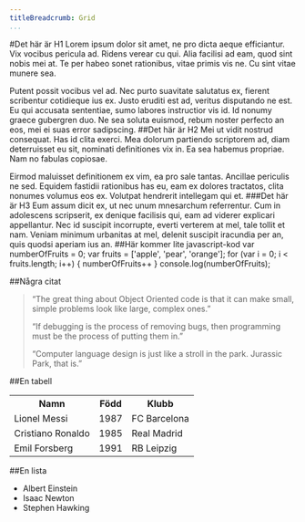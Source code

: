 ```yaml
---
titleBreadcrumb: Grid
...
```

#Det här är H1
Lorem ipsum dolor sit amet, ne pro dicta aeque efficiantur. Vix vocibus pericula ad.
Ridens verear cu qui. Alia facilisi ad eam, quod sint nobis mei at. Te per habeo
sonet rationibus, vitae primis vis ne. Cu sint vitae munere sea.

Putent possit vocibus vel ad. Nec purto suavitate salutatus ex, fierent scribentur
cotidieque ius ex. Justo eruditi est ad, veritus disputando ne est. Eu qui accusata
sententiae, sumo labores instructior vis id. Id nonumy graece gubergren duo. Ne sea
soluta euismod, rebum noster perfecto an eos, mei ei suas error sadipscing.
##Det här är H2
Mei ut vidit nostrud consequat. Has id clita exerci. Mea dolorum partiendo scriptorem
ad, diam deterruisset eu sit, nominati definitiones vix in. Ea sea habemus propriae.
Nam no fabulas copiosae.

Eirmod maluisset definitionem ex vim, ea pro sale tantas. Ancillae periculis ne sed.
Equidem fastidii rationibus has eu, eam ex dolores tractatos, clita nonumes volumus eos
ex. Volutpat hendrerit intellegam qui et.
###Det här är H3
Eum assum dicit ex, ut nec unum mnesarchum referrentur. Cum in adolescens scripserit,
ex denique facilisis qui, eam ad viderer explicari appellantur. Nec id suscipit incorrupte,
everti verterem at mel, tale tollit et nam. Veniam minimum urbanitas at mel, delenit
suscipit iracundia per an, quis quodsi aperiam ius an.
##Här kommer lite javascript-kod
    var numberOfFruits = 0;
    var fruits = ['apple', 'pear', 'orange'];
    for (var i = 0; i < fruits.length; i++) {
        numberOfFruits++
    }
    console.log(numberOfFruits);
</code></pre>

##Några citat
> &ldquo;The great thing about Object Oriented code is that it can make small,
> simple problems look like large, complex ones.&rdquo;
>
> &ldquo;If debugging is the process of removing bugs, then programming must
> be the process of putting them in.&rdquo;
>
> &ldquo;Computer language design is just like a stroll in the park. Jurassic Park,
> that is.&rdquo;

##En tabell
<table>
    <tbody>
        <tr>
            <th>Namn</th><th>Född</th><th>Klubb</th>
        </tr>
        <tr>
            <td>Lionel Messi</td><td>1987</td><td>FC Barcelona</td>
        </tr>
        <tr>
            <td>Cristiano Ronaldo</td><td>1985</td><td>Real Madrid</td>
        </tr>
        <tr>
            <td>Emil Forsberg</td><td>1991</td><td>RB Leipzig</td>
        </tr>
    </tbody>
</table>

##En lista
+ Albert Einstein
+ Isaac Newton
+ Stephen Hawking

